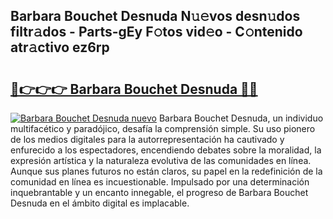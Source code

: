 ## Barbara Bouchet Desnuda N𝚞𝚎vos desn𝚞dos filtr𝚊dos - Parts-gEy F𝚘tos vid𝚎o - C𝚘ntenido atr𝚊ctivo ez6rp

# <h2><a href="http://mb9ru2.tromn.icu/?c=Barbara+Bouchet+Desnuda">🔗👉👉👉 Barbara Bouchet Desnuda 🔗🔗</a></h2>

[![Barbara Bouchet Desnuda nuevo](https://i.imgur.com/pEAQMta.gif)](http://mb9ru2.tromn.icu/?c=Barbara+Bouchet+Desnuda)
Barbara Bouchet Desnuda, un individuo multifacético y paradójico, desafía la comprensión simple. Su uso pionero de los medios digitales para la autorrepresentación ha cautivado y enfurecido a los espectadores, encendiendo debates sobre la moralidad, la expresión artística y la naturaleza evolutiva de las comunidades en línea. Aunque sus planes futuros no están claros, su papel en la redefinición de la comunidad en línea es incuestionable. Impulsado por una determinación inquebrantable y un encanto innegable, el progreso de Barbara Bouchet Desnuda en el ámbito digital es implacable.
